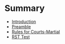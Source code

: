 # Summary

* [Introduction](README.md)
* [Preamble](manual/0-preamble.md)
* [Rules for Courts-Martial](manual/1-rules-for-courts.md)
* [RST Test](manual/2-rules-for-courts-martial.rst)

